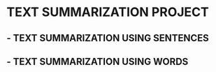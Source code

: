 # TEXT SUMMARIZATION PROJECT

## - TEXT SUMMARIZATION USING SENTENCES
## - TEXT SUMMARIZATION USING WORDS